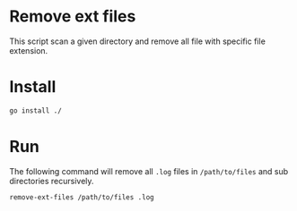 # Remove ext files
This script scan a given directory and remove all file with specific file extension.


# Install
```bash
go install ./
```

# Run
The following command will remove all `.log` files in `/path/to/files` and sub directories recursively.
```bash
remove-ext-files /path/to/files .log 
```

